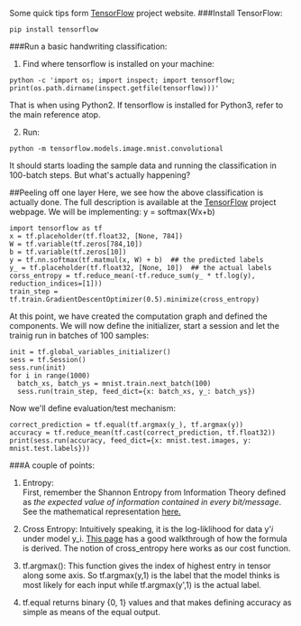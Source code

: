 Some quick tips form [TensorFlow](https://www.tensorflow.org/get_started/os_setup) project website.
###Install TensorFlow:   
```
pip install tensorflow
```

###Run a basic handwriting classification:   
1. Find where tensorflow is installed on your machine:   
```
python -c 'import os; import inspect; import tensorflow; print(os.path.dirname(inspect.getfile(tensorflow)))'
```
That is when using Python2. If tensorflow is installed for Python3, refer to the main reference atop.

2. Run:   
```
python -m tensorflow.models.image.mnist.convolutional
```

It should starts loading the sample data and running the classification in 100-batch steps. But what's actually happening?

##Peeling off one layer
Here, we see how the above classification is actually done. The full description is available at the [TensorFlow](https://www.tensorflow.org/tutorials/mnist/beginners/) project webpage.
We will be implementing:  y = softmax(Wx+b)

```
import tensorflow as tf
x = tf.placeholder(tf.float32, [None, 784])
W = tf.variable(tf.zeros[784,10])
b = tf.variable(tf.zeros[10])
y = tf.nn.softmax(tf.matmul(x, W) + b)  ## the predicted labels
y_ = tf.placeholder(tf.float32, [None, 10])  ## the actual labels
corss_entropy = tf.reduce_mean(-tf.reduce_sum(y_ * tf.log(y), reduction_indices=[1]))
train_step = tf.train.GradientDescentOptimizer(0.5).minimize(cross_entropy)
```
At this point, we have created the computation graph and defined the components. We will now define the initializer, start a session and let the trainig run in batches of 100 samples:

```
init = tf.global_variables_initializer()
sess = tf.Session()
sess.run(init)
for i in range(1000)
  batch_xs, batch_ys = mnist.train.next_batch(100)
  sess.run(train_step, feed_dict={x: batch_xs, y_: batch_ys})
```
Now we'll define evaluation/test mechanism:
```
correct_prediction = tf.equal(tf.argmax(y_), tf.argmax(y))
accuracy = tf.reduce_mean(tf.cast(correct_prediction, tf.float32))
print(sess.run(accuracy, feed_dict={x: mnist.test.images, y: mnist.test.labels}))
```

###A couple of points:
1. Entropy:   
  First, remember the Shannon Entropy from Information Theory defined as _the expected value of information contained in every bit/message_. See the mathematical representation [here.](https://en.wikipedia.org/wiki/Entropy_(information_theory)#Definition) 
2. Cross Entropy:
  Intuitively speaking, it is the log-liklihood for data y'_i_ under model y_i. [This page](http://datascience.stackexchange.com/questions/9302/the-cross-entropy-error-function-in-neural-networks) has a good walkthrough of how the formula is derived. 
  The notion of cross_entropy here works as our cost function.    

3. tf.argmax(): This function gives the index of highest entry in tensor along some axis. So tf.argmax(y,1) is the label that the model thinks is most likely for each input while tf.argmax(y',1) is the actual label.

4. tf.equal returns binary {0, 1} values and that makes defining accuracy as simple as means of the equal output. 
